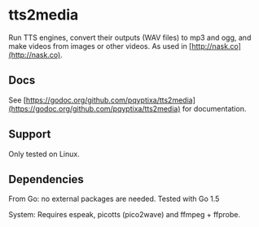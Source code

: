 # tts2media

Run TTS engines, convert their outputs (WAV files) to mp3 and ogg, and make videos from images or other videos.
As used in [http://nask.co](http://nask.co).

Docs
-------------
See [https://godoc.org/github.com/pqyptixa/tts2media](https://godoc.org/github.com/pqyptixa/tts2media) for documentation.

Support
-------------
Only tested on Linux.

Dependencies
-------------
From Go: no external packages are needed. Tested with Go 1.5

System: Requires espeak, picotts (pico2wave) and ffmpeg + ffprobe.
